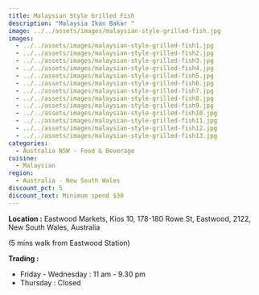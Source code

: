 ```yaml
---
title: Malaysian Style Grilled Fish
description: "Malaysia Ikan Bakar "
image: ../../assets/images/malaysian-style-grilled-fish.jpg
images:
  - ../../assets/images/malaysian-style-grilled-fish1.jpg
  - ../../assets/images/malaysian-style-grilled-fish2.jpg
  - ../../assets/images/malaysian-style-grilled-fish3.jpg
  - ../../assets/images/malaysian-style-grilled-fish4.jpg
  - ../../assets/images/malaysian-style-grilled-fish5.jpg
  - ../../assets/images/malaysian-style-grilled-fish6.jpg
  - ../../assets/images/malaysian-style-grilled-fish7.jpg
  - ../../assets/images/malaysian-style-grilled-fish8.jpg
  - ../../assets/images/malaysian-style-grilled-fish9.jpg
  - ../../assets/images/malaysian-style-grilled-fish10.jpg
  - ../../assets/images/malaysian-style-grilled-fish11.jpg
  - ../../assets/images/malaysian-style-grilled-fish12.jpg
  - ../../assets/images/malaysian-style-grilled-fish13.jpg
categories:
  - Australia NSW - Food & Beverage
cuisine:
  - Malaysian
region:
  - Australia - New South Wales
discount_pct: 5
discount_text: Minimum spend $30
---
```

**Location :** Eastwood Markets, Kios 10, 178-180 Rowe St,  Eastwood, 2122, New South Wales, Australia

(5 mins walk from Eastwood Station)

**Trading :**

* Friday - Wednesday : 11 am - 9.30 pm
* Thursday : Closed
